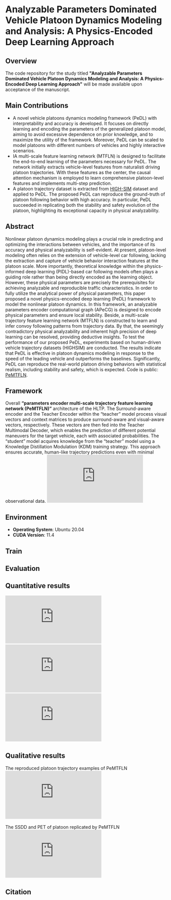 #  Analyzable Parameters Dominated Vehicle Platoon Dynamics Modeling and Analysis: A Physics-Encoded Deep Learning Approach

## Overview
The code repository for the study titled **"Analyzable Parameters Dominated Vehicle Platoon Dynamics Modeling and Analysis: A Physics-Encoded Deep Learning Approach"** will be made available upon acceptance of the manuscript.



## Main Contributions

- A novel vehicle platoons dynamics modeling framework (PeDL) with interpretability and accuracy is developed. It focuses on directly learning and encoding the parameters of the generalized platoon model, aiming to avoid excessive dependence on prior knowledge, and to maximize the utility of the framework. Moreover, PeDL can be scaled to model platoons with different numbers of vehicles and highly interactive scenarios. 
- IA multi-scale feature learning network (MTFLN) is designed to facilitate the end-to-end learning of the parameters necessary for PeDL. The network initially extracts vehicle-level features from naturalisti driving platoon trajectories. With these features as the center, the causal attention mechanism is employed to learn comprehensive platoon-level features and implements multi-step prediction.
- A platoon trajectory dataset is extracted from [HIGH-SIM](https://github.com/CATS-Lab/Filed-Experiment-Data-HIGH_Sim) dataset and applied to PeDL. The proposed PeDL can reproduce the ground-truth of platoon following behavior with high accuracy. In particular, PeDL succeeded in replicating both the stability and safety evolution of the platoon, highlighting its exceptional capacity in physical analyzability.



## Abstract

Nonlinear platoon dynamics modeling plays a crucial role in predicting and optimizing the interactions between vehicles, and the importance of its accuracy and physical analyzability is self-evident. At present, platoon-level modeling often relies on the extension of vehicle-level car following, lacking the extraction and capture of vehicle behavior interaction features at the platoon scale. More importantly, theoretical knowledge within the physics-informed deep learning (PIDL)-based car following models often plays a guiding role rather than being directly encoded as the learning object. However, these physical parameters are precisely the prerequisites for achieving analyzable and reproducible traffic characteristics. In order to fully utilize the analytical power of physical parameters, this paper proposed a novel physics-encoded deep learning (PeDL) framework to model the nonlinear platoon dynamics. In this framework, an analyzable parameters encoder computational graph (APeCG) is designed to encode physical parameters and ensure local stability. Beside, a multi-scale trajectory feature learning network (MTFLN) is constructed to learn and infer convoy following patterns from trajectory data. By that, the seemingly contradictory physical analyzability and inherent high precision of deep learning can be resolved, providing deductive insights. To test the performance of our proposed PeDL, experiments based on human-driven vehicle trajectory datasets (HIGHSIM) are conducted. The results indicate that PeDL is effective in platoon dynamics modeling in response to the speed of the leading vehicle and outperforms the baselines. Significantly, PeDL can reproduce the real-world platoon driving behaviors with statistical realism, including stability and safety, which is expected. Code is public: [PeMTFLN](https://github.com/SpaceTrafficSafetyTeam/PeMTFLN).



## Framework

Overall **“parameters encoder multi-scale trajectory feature learning network (PeMTFLN)”** architecture of the HLTP. The Surround-aware encoder and the Teacher Encoder within the “teacher” model process visual vectors and context matrices to produce surround-aware and visual-aware vectors, respectively. These vectors are then fed into the Teacher Multimodal Decoder, which enables the prediction of different potential maneuvers for the target vehicle, each with associated probabilities. The “student” model acquires knowledge from the “teacher” model using a Knowledge Distillation Modulation (KDM) training strategy. This approach ensures accurate, human-like trajectory predictions even with minimal observational data.
![framework](https://github.com/SpaceTrafficSafetyTeam/PeMTFLN/blob/main/framework.pdf)




## Environment

- **Operating System**: Ubuntu 20.04
- **CUDA Version**: 11.4



## Train



## Evaluation

## Quantitative results

 ![image](https://github.com/SpaceTrafficSafetyTeam/PeMTFLN/blob/main/box.pdf)
 ![image](https://github.com/SpaceTrafficSafetyTeam/PeMTFLN/blob/main/accuracy-index.pdf)
 ![image](https://github.com/SpaceTrafficSafetyTeam/PeMTFLN/blob/main/accuracywholevis.pdf)

## Qualitative results
The reproduced platoon trajectory examples of PeMTFLN
 ![image](https://github.com/SpaceTrafficSafetyTeam/PeMTFLN/blob/main/accuracywholevis.pdf)

The SSDD and PET of platoon replicated by PeMTFLN
 ![image](https://github.com/SpaceTrafficSafetyTeam/PeMTFLN/blob/main/safety.pdf)





## Citation

 


